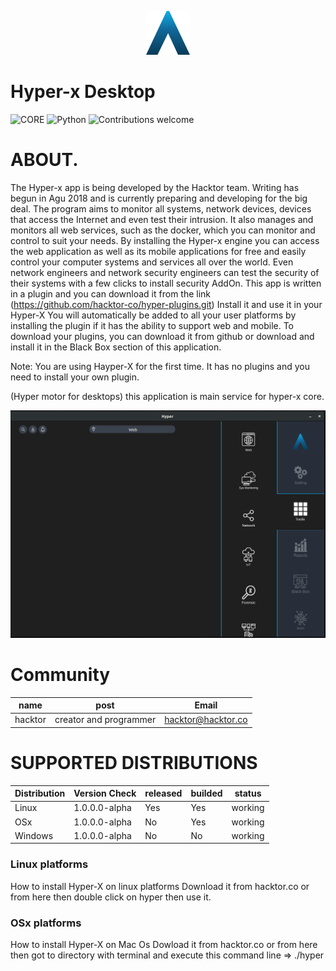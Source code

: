 <p align="center">
    <img src="./pics/logo.png">
</p>

# Hyper-x Desktop

![CORE](https://img.shields.io/badge/core-0.0.1.25-green.svg)
![Python](https://img.shields.io/badge/Python-3.7-green.svg)
![Contributions welcome](https://img.shields.io/badge/contributions-welcome-green.svg)

# ABOUT.

The Hyper-x app is being developed by the Hacktor team. Writing has 
begun in Agu 2018 and is currently preparing and developing for the big 
deal.
The program aims to monitor all systems, network devices, devices that 
access the Internet and even test their intrusion. It also manages and 
monitors all web services, such as the docker, which you can monitor and 
control to suit your needs.
By installing the Hyper-x engine you can access the web application as 
well as its mobile applications for free and easily control your 
computer systems and services all over the world.
Even network engineers and network security engineers can test the 
security of their systems with a few clicks to install security AddOn.
This app is written in a plugin and you can download it from the link 
(https://github.com/hacktor-co/hyper-plugins.git)
Install it and use it in your Hyper-X You will automatically be added to 
all your user platforms by installing the plugin if it has the ability 
to support web and mobile.
To download your plugins, you can download it from github or download 
and install it in the Black Box section of this application.

Note: You are using Hayper-X for the first time. It has no plugins and 
you need to install your own plugin.

(Hyper motor for desktops) this application is main service for hyper-x core.

<p align="center">
  <img src="./pics/main.png" width="738">
</p>

# Community

|name | post | Email |
----------|------------|-------|
|hacktor|creator and programmer|hacktor@hacktor.co

# SUPPORTED DISTRIBUTIONS
|Distribution | Version Check | released | builded |status |
----------|-------|------|------|-------|
|Linux|1.0.0.0-alpha|Yes|Yes|working|
|OSx|1.0.0.0-alpha|No|Yes|working|
|Windows|1.0.0.0-alpha|No|No|working|

### Linux platforms
How to install Hyper-X on linux platforms
        Download it from hacktor.co or from here then double click on hyper then use it.

### OSx platforms
How to install Hyper-X on Mac Os
        Dowload it from hacktor.co or from here then got to directory with terminal and execute this command line => ./hyper